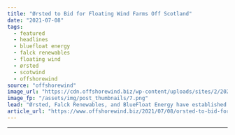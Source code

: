 ```yaml
---
title: "Ørsted to Bid for Floating Wind Farms Off Scotland"
date: "2021-07-08"
tags: 
  - featured
  - headlines
  - bluefloat energy
  - falck renewables
  - floating wind
  - ørsted
  - scotwind
  - offshorewind
source: "offshorewind"
image_url: "https://cdn.offshorewind.biz/wp-content/uploads/sites/2/2021/07/08092503/Olav-Olsen_OO-Star-Wind-Floater.png"
image_fp: "/assets/img/post_thumbnails/7.png"
lead: "Ørsted, Falck Renewables, and BlueFloat Energy have established a consortium to jointly apply for"
article_url: "https://www.offshorewind.biz/2021/07/08/orsted-to-bid-for-floating-wind-farms-off-scotland/"
---
```


---
